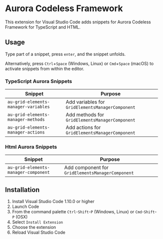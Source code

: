 # Aurora Codeless Framework

This extension for Visual Studio Code adds snippets for Aurora Codeless Framework for TypeScript and HTML.

## Usage

Type part of a snippet, press `enter`, and the snippet unfolds.

Alternatively, press `Ctrl`+`Space` (Windows, Linux) or `Cmd`+`Space` (macOS) to activate snippets from within the editor.

### TypeScript Aurora Snippets

| Snippet                              | Purpose                                                              |
| ------------------------------------ | -------------------------------------------------------------------- |
| `au-grid-elements-manager-variables` | Add variables for `GridElementsManagerComponent`                     |
| `au-grid-elements-manager-methods`   | Add methods for `GridElementsManagerComponent`                       |
| `au-grid-elements-manager-actions`   | Add actions for `GridElementsManagerComponent`                       |

### Html Aurora Snippets

| Snippet                              | Purpose                                                              |
| ------------------------------------ | -------------------------------------------------------------------- |
| `au-grid-elements-manager-component` | Add component for `GridElementsManagerComponent`                     |

## Installation

1. Install Visual Studio Code 1.10.0 or higher
1. Launch Code
1. From the command palette `Ctrl`-`Shift`-`P` (Windows, Linux) or `Cmd`-`Shift`-`P` (OSX)
1. Select `Install Extension`
1. Choose the extension
1. Reload Visual Studio Code
